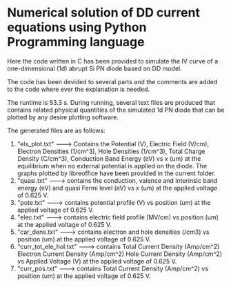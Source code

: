 # Numerical solution of DD current equations using Python Programming language
Here the code written in C has been provided to simulate the IV curve of a one-dimensional (1d) abrupt Si PN diode based on DD model.

The code has been devided to several parts and the comments are added to the code where ever the explanation is needed.

The runtime is 53.3 s. During running, several text files are produced that contains related physical quantities of the simulated 1d PN diode that can be plotted by any desire plotting software. 

The generated files are as follows:

1) "els_plot.txt"     --->     Contains the Potential (V), Electric Field (V/cm), Electron Densities (1/cm^3), Hole Densities (1/cm^3), Total Charge Density (C/cm^3),	Conduction Band Energy (eV) vs x (um) at the equilibrium when no external potential is applied on the diode. The graphs plotted by libreoffice have been provided in the current folder. 
2) "quasi.txt" ---> contains the conduction, valence and interinsic band energy (eV) and quasi Fermi level (eV) vs x (um) at the applied voltage of 0.625 V.
3) "pote.txt"  ---> contains potential profile (V) vs position (um) at the applied voltage of 0.625 V.
4) "elec.txt"  ---> contains electric field profile (MV/cm) vs position (um) at the applied voltage of 0.625 V.
5) "car_dens.txt"  ---> contains electron and hole densities (/cm3) vs position (um) at the applied voltage of 0.625 V.
6) "curr_tot_ele_hol.txt"  ---> contains Total Current Density (Amp/cm^2)	Electron Current Density (Amp/cm^2)	Hole Current Density (Amp/cm^2) vs Applied Voltage (V) at the applied voltage of 0.625 V.
7) "curr_pos.txt"  ---> contains Total Current Density (Amp/cm^2) vs position (um) at the applied voltage of 0.625 V.
